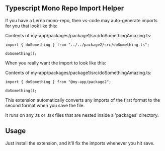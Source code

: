 ## Typescript Mono Repo Import Helper

If you have a Lerna mono-repo, then vs-code may auto-generate imports for you that look like this:

Contents of my-app/packages/package1/src/doSomethingAmazing.ts:
```
import { doSomething } from "../../package2/src/doSomething.ts";

doSomething();
```

When you really want the import to look like this:

Contents of my-app/packages/package1/src/doSomethingAmazing.ts:
```
import { doSomething } from "@my-app/package2";

doSomething();
```

This extension automatically converts any imports of the first format to the second format when
you save the file.

It runs on any .ts or .tsx files that are nested inside a 'packages' directory.

## Usage

Just install the extension, and it'll fix the imports whenever you hit save.

